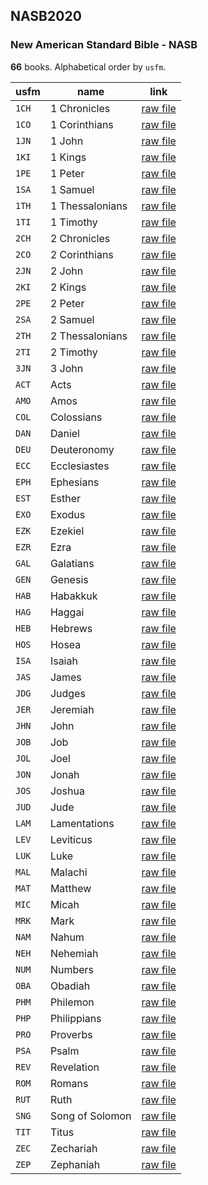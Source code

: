 ## NASB2020

### New American Standard Bible - NASB

**66** books. Alphabetical order by `usfm`.

| usfm  | name            | link                                                                                   |
| ----- | --------------- | -------------------------------------------------------------------------------------- |
| `1CH` | 1 Chronicles    | [raw file](https://mrk214.github.io/bible-data-en-eng/data/en___eng/NASB2020/1CH.json) |
| `1CO` | 1 Corinthians   | [raw file](https://mrk214.github.io/bible-data-en-eng/data/en___eng/NASB2020/1CO.json) |
| `1JN` | 1 John          | [raw file](https://mrk214.github.io/bible-data-en-eng/data/en___eng/NASB2020/1JN.json) |
| `1KI` | 1 Kings         | [raw file](https://mrk214.github.io/bible-data-en-eng/data/en___eng/NASB2020/1KI.json) |
| `1PE` | 1 Peter         | [raw file](https://mrk214.github.io/bible-data-en-eng/data/en___eng/NASB2020/1PE.json) |
| `1SA` | 1 Samuel        | [raw file](https://mrk214.github.io/bible-data-en-eng/data/en___eng/NASB2020/1SA.json) |
| `1TH` | 1 Thessalonians | [raw file](https://mrk214.github.io/bible-data-en-eng/data/en___eng/NASB2020/1TH.json) |
| `1TI` | 1 Timothy       | [raw file](https://mrk214.github.io/bible-data-en-eng/data/en___eng/NASB2020/1TI.json) |
| `2CH` | 2 Chronicles    | [raw file](https://mrk214.github.io/bible-data-en-eng/data/en___eng/NASB2020/2CH.json) |
| `2CO` | 2 Corinthians   | [raw file](https://mrk214.github.io/bible-data-en-eng/data/en___eng/NASB2020/2CO.json) |
| `2JN` | 2 John          | [raw file](https://mrk214.github.io/bible-data-en-eng/data/en___eng/NASB2020/2JN.json) |
| `2KI` | 2 Kings         | [raw file](https://mrk214.github.io/bible-data-en-eng/data/en___eng/NASB2020/2KI.json) |
| `2PE` | 2 Peter         | [raw file](https://mrk214.github.io/bible-data-en-eng/data/en___eng/NASB2020/2PE.json) |
| `2SA` | 2 Samuel        | [raw file](https://mrk214.github.io/bible-data-en-eng/data/en___eng/NASB2020/2SA.json) |
| `2TH` | 2 Thessalonians | [raw file](https://mrk214.github.io/bible-data-en-eng/data/en___eng/NASB2020/2TH.json) |
| `2TI` | 2 Timothy       | [raw file](https://mrk214.github.io/bible-data-en-eng/data/en___eng/NASB2020/2TI.json) |
| `3JN` | 3 John          | [raw file](https://mrk214.github.io/bible-data-en-eng/data/en___eng/NASB2020/3JN.json) |
| `ACT` | Acts            | [raw file](https://mrk214.github.io/bible-data-en-eng/data/en___eng/NASB2020/ACT.json) |
| `AMO` | Amos            | [raw file](https://mrk214.github.io/bible-data-en-eng/data/en___eng/NASB2020/AMO.json) |
| `COL` | Colossians      | [raw file](https://mrk214.github.io/bible-data-en-eng/data/en___eng/NASB2020/COL.json) |
| `DAN` | Daniel          | [raw file](https://mrk214.github.io/bible-data-en-eng/data/en___eng/NASB2020/DAN.json) |
| `DEU` | Deuteronomy     | [raw file](https://mrk214.github.io/bible-data-en-eng/data/en___eng/NASB2020/DEU.json) |
| `ECC` | Ecclesiastes    | [raw file](https://mrk214.github.io/bible-data-en-eng/data/en___eng/NASB2020/ECC.json) |
| `EPH` | Ephesians       | [raw file](https://mrk214.github.io/bible-data-en-eng/data/en___eng/NASB2020/EPH.json) |
| `EST` | Esther          | [raw file](https://mrk214.github.io/bible-data-en-eng/data/en___eng/NASB2020/EST.json) |
| `EXO` | Exodus          | [raw file](https://mrk214.github.io/bible-data-en-eng/data/en___eng/NASB2020/EXO.json) |
| `EZK` | Ezekiel         | [raw file](https://mrk214.github.io/bible-data-en-eng/data/en___eng/NASB2020/EZK.json) |
| `EZR` | Ezra            | [raw file](https://mrk214.github.io/bible-data-en-eng/data/en___eng/NASB2020/EZR.json) |
| `GAL` | Galatians       | [raw file](https://mrk214.github.io/bible-data-en-eng/data/en___eng/NASB2020/GAL.json) |
| `GEN` | Genesis         | [raw file](https://mrk214.github.io/bible-data-en-eng/data/en___eng/NASB2020/GEN.json) |
| `HAB` | Habakkuk        | [raw file](https://mrk214.github.io/bible-data-en-eng/data/en___eng/NASB2020/HAB.json) |
| `HAG` | Haggai          | [raw file](https://mrk214.github.io/bible-data-en-eng/data/en___eng/NASB2020/HAG.json) |
| `HEB` | Hebrews         | [raw file](https://mrk214.github.io/bible-data-en-eng/data/en___eng/NASB2020/HEB.json) |
| `HOS` | Hosea           | [raw file](https://mrk214.github.io/bible-data-en-eng/data/en___eng/NASB2020/HOS.json) |
| `ISA` | Isaiah          | [raw file](https://mrk214.github.io/bible-data-en-eng/data/en___eng/NASB2020/ISA.json) |
| `JAS` | James           | [raw file](https://mrk214.github.io/bible-data-en-eng/data/en___eng/NASB2020/JAS.json) |
| `JDG` | Judges          | [raw file](https://mrk214.github.io/bible-data-en-eng/data/en___eng/NASB2020/JDG.json) |
| `JER` | Jeremiah        | [raw file](https://mrk214.github.io/bible-data-en-eng/data/en___eng/NASB2020/JER.json) |
| `JHN` | John            | [raw file](https://mrk214.github.io/bible-data-en-eng/data/en___eng/NASB2020/JHN.json) |
| `JOB` | Job             | [raw file](https://mrk214.github.io/bible-data-en-eng/data/en___eng/NASB2020/JOB.json) |
| `JOL` | Joel            | [raw file](https://mrk214.github.io/bible-data-en-eng/data/en___eng/NASB2020/JOL.json) |
| `JON` | Jonah           | [raw file](https://mrk214.github.io/bible-data-en-eng/data/en___eng/NASB2020/JON.json) |
| `JOS` | Joshua          | [raw file](https://mrk214.github.io/bible-data-en-eng/data/en___eng/NASB2020/JOS.json) |
| `JUD` | Jude            | [raw file](https://mrk214.github.io/bible-data-en-eng/data/en___eng/NASB2020/JUD.json) |
| `LAM` | Lamentations    | [raw file](https://mrk214.github.io/bible-data-en-eng/data/en___eng/NASB2020/LAM.json) |
| `LEV` | Leviticus       | [raw file](https://mrk214.github.io/bible-data-en-eng/data/en___eng/NASB2020/LEV.json) |
| `LUK` | Luke            | [raw file](https://mrk214.github.io/bible-data-en-eng/data/en___eng/NASB2020/LUK.json) |
| `MAL` | Malachi         | [raw file](https://mrk214.github.io/bible-data-en-eng/data/en___eng/NASB2020/MAL.json) |
| `MAT` | Matthew         | [raw file](https://mrk214.github.io/bible-data-en-eng/data/en___eng/NASB2020/MAT.json) |
| `MIC` | Micah           | [raw file](https://mrk214.github.io/bible-data-en-eng/data/en___eng/NASB2020/MIC.json) |
| `MRK` | Mark            | [raw file](https://mrk214.github.io/bible-data-en-eng/data/en___eng/NASB2020/MRK.json) |
| `NAM` | Nahum           | [raw file](https://mrk214.github.io/bible-data-en-eng/data/en___eng/NASB2020/NAM.json) |
| `NEH` | Nehemiah        | [raw file](https://mrk214.github.io/bible-data-en-eng/data/en___eng/NASB2020/NEH.json) |
| `NUM` | Numbers         | [raw file](https://mrk214.github.io/bible-data-en-eng/data/en___eng/NASB2020/NUM.json) |
| `OBA` | Obadiah         | [raw file](https://mrk214.github.io/bible-data-en-eng/data/en___eng/NASB2020/OBA.json) |
| `PHM` | Philemon        | [raw file](https://mrk214.github.io/bible-data-en-eng/data/en___eng/NASB2020/PHM.json) |
| `PHP` | Philippians     | [raw file](https://mrk214.github.io/bible-data-en-eng/data/en___eng/NASB2020/PHP.json) |
| `PRO` | Proverbs        | [raw file](https://mrk214.github.io/bible-data-en-eng/data/en___eng/NASB2020/PRO.json) |
| `PSA` | Psalm           | [raw file](https://mrk214.github.io/bible-data-en-eng/data/en___eng/NASB2020/PSA.json) |
| `REV` | Revelation      | [raw file](https://mrk214.github.io/bible-data-en-eng/data/en___eng/NASB2020/REV.json) |
| `ROM` | Romans          | [raw file](https://mrk214.github.io/bible-data-en-eng/data/en___eng/NASB2020/ROM.json) |
| `RUT` | Ruth            | [raw file](https://mrk214.github.io/bible-data-en-eng/data/en___eng/NASB2020/RUT.json) |
| `SNG` | Song of Solomon | [raw file](https://mrk214.github.io/bible-data-en-eng/data/en___eng/NASB2020/SNG.json) |
| `TIT` | Titus           | [raw file](https://mrk214.github.io/bible-data-en-eng/data/en___eng/NASB2020/TIT.json) |
| `ZEC` | Zechariah       | [raw file](https://mrk214.github.io/bible-data-en-eng/data/en___eng/NASB2020/ZEC.json) |
| `ZEP` | Zephaniah       | [raw file](https://mrk214.github.io/bible-data-en-eng/data/en___eng/NASB2020/ZEP.json) |
